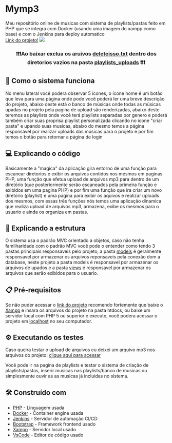 # Mymp3
Meu repositório online de musicas com sistema de playlists/pastas feito em PHP que se integra com Docker (usando uma imagem do xampp como base) e com o Jenkins para deploy automatico<br>
<a href="https://mymp3repositorio.000webhostapp.com/" targe="_blank">Link do projeto!</a>
<img src='fotodoprojeto.png'>

<center><h3>❗❗❗Ao baixar exclua os aruivos <a href="https://github.com/andradedevweb/mymp3/blob/main/app/models/playlists_uploads/hardcore/deleteisso.txt" targe="_blank">deleteisso.txt</a> dentro dos diretorios vazios na pasta <a href="https://github.com/andradedevweb/mymp3/tree/main/app/models/playlists_uploads" targe="_blank">playlists_uploads</a> ❗❗❗</h3></center>

## 🤔 Como o sistema funciona

No menu lateral você podera observar 5 ícones, o ícone home é um botão que leva para uma página onde pode você poderá ler uma breve descrição do projeto, abaixo deste está o banco de músicas onde todas as músicas upadas no projeto pela pagina de upload são renderizadas, abaixo deste teremos as playlists onde você terá playlists separadas por genero e poderá também criar suas proprisa playlist personalizada clicando no icone "criar pasta" e upando suas musicas, abaixo do mesmo temos a página responsável por realizar uploads das músicas para o projeto e por fim temos o botão para retornar a página de login

## 💻 Explicando o código

Basicamente a "magica" da aplicação gira entorno de uma função para escanear diretorios e exibir os arquivos contidos nos mesmos em paginas PHP, uma função que efetua upload de arquivos mp3 para dentro de um diretório (que posteriormente serão escaneados pela primeira função e exibidos em uma pagina PHP) e por fim uma função que ira criar um novo diretório (playlist) e uma pagina para exibir os aquivos e realizar uploads dos mesmos, com essas três funções nós temos uma aplicação dinamica que realiza upload de arquivos mp3, armazena, exibe os mesmos para o usuario e ainda os organiza em pastas.

## 📂 Explicando a estrutura

O sistema usa o padrão MVC orientado a objetos, caso não tenha familharidade com o padrão MVC você pode o entender como tendo 3 pastas principais responsaveis pelo projeto, a pasta <a href="https://github.com/andradedevweb/mymp3/tree/main/app/models" targe="_blank">models</a> é geralmente responsavel por armazenar os arquivos reponsaveis pela conexão dom a database, neste projeto a pasta models é responsavel por armazenar os arquivos de upados e a pasta <a href="https://github.com/andradedevweb/mymp3/tree/main/app/views" targe="_blank">views</a> é responsavel por armazenar os arquivos que serão exibidos para o usuario.

## 📋 Pré-requisitos

Se não puder acessar o <a href="https://mymp3repositorio.000webhostapp.com/" targe="_blank">link do projeto</a> recomendo fortemente que baixe o <a href="https://www.apachefriends.org/pt_br/index.html" targe="_blank">Xampp</a>  e insara os arquivos do projeto na pasta htdocs, ou baixe um servidor local com PHP 5 ou superior e execute, você podera acessar o projeto em <a href="http://localhost/" targe="_blank">localhost</a> no seu computador.

## ⚙️ Executando os testes

Caso queira testar o upload de arquivos eu deixei um arquivo mp3 nos arquivos do projeto: <a href="https://github.com/andradedevweb/mymp3/blob/main/audio.mp3">clique aqui para acessar</a>

Você pode ir na pagina de playlists e testar o sistema de criação de playlists/pastas, inserir musicas nas playlists/banco de musicas ou simplesmente ouvir as as musicas já incluidas no sistema.

## 🛠️ Construído com

* [PHP](https://www.php.net/) - Linguagem usada
* [Docker](https://www.docker.com/) - Container engine usada
* [Jenkins](https://www.jenkins.io/) - Servidor de automação CI/CD
* [Bootstrap](https://getbootstrap.com/) - Framework frontend usado
* [Xampp](https://www.apachefriends.org/pt_br/index.html) - Servidor local usado
* [VsCode](https://code.visualstudio.com/) - Editor de código usado
